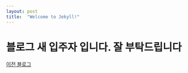 ```yaml
---
layout: post
title:  "Welcome to Jekyll!"
---
```


# 블로그 새 입주자 입니다. 잘 부탁드립니다
[이전 블로그](https://velog.io/@hound_woo)
